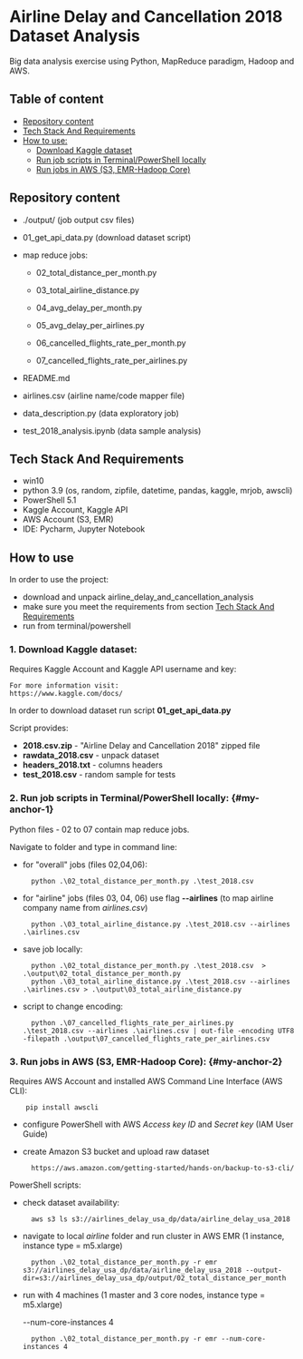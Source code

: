 
# Airline Delay and Cancellation 2018 Dataset Analysis
Big data analysis exercise using Python, MapReduce paradigm, Hadoop and AWS.

## Table of content

* [Repository content](#Repository-content)
* [Tech Stack And Requirements](#Tech-Stack-And-Requirements)
* [How to use:](#How-to-use)
    - [Download Kaggle dataset](#my-anchor-1)
    - [Run job scripts in Terminal/PowerShell locally](#2.-Run-job-scripts-in-Terminal/PowerShell-locally:)
    - [Run jobs in AWS (S3, EMR-Hadoop Core)](#my-anchor-2)

## Repository content
- ./output/ (job output csv files)

- 01_get_api_data.py (download dataset script)

- map reduce jobs:
    -   02_total_distance_per_month.py 

    - 03_total_airline_distance.py

    - 04_avg_delay_per_month.py

    - 05_avg_delay_per_airlines.py

    - 06_cancelled_flights_rate_per_month.py

    - 07_cancelled_flights_rate_per_airlines.py

- README.md

- airlines.csv (airline name/code mapper file)

- data_description.py (data exploratory job)

- test_2018_analysis.ipynb (data sample analysis)

## Tech Stack And Requirements

- win10
- python 3.9 (os, random, zipfile, datetime, pandas, kaggle, mrjob, awscli)
- PowerShell 5.1
- Kaggle Account, Kaggle API
- AWS Account (S3, EMR)
- IDE: Pycharm, Jupyter Notebook


## How to use
In order to use the project:
- download and unpack airline_delay_and_cancellation_analysis 
- make sure you meet the requirements from section [Tech Stack And Requirements](#Tech-Stack-And-Requirements)
- run from terminal/powershell

### 1. Download Kaggle dataset:

Requires Kaggle Account and Kaggle API username and key:

    For more information visit:
    https://www.kaggle.com/docs/

In order to download dataset run script **01_get_api_data.py**

Script provides:
- **2018.csv.zip** -  "Airline Delay and Cancellation 2018" zipped file
- **rawdata_2018.csv** - unpack dataset
- **headers_2018.txt** - columns headers
- **test_2018.csv** - random sample for tests


### 2. Run job scripts in Terminal/PowerShell locally: {#my-anchor-1}

Python files - 02 to 07 contain map reduce jobs.

Navigate to folder and type in command line:

- for "overall" jobs (files 02,04,06):

        python .\02_total_distance_per_month.py .\test_2018.csv

- for "airline" jobs (files 03, 04, 06) use flag **--airlines** (to map airline company name from *airlines.csv*)

        python .\03_total_airline_distance.py .\test_2018.csv --airlines .\airlines.csv

- save job locally:

        python .\02_total_distance_per_month.py .\test_2018.csv  > .\output\02_total_distance_per_month.py
        python .\03_total_airline_distance.py .\test_2018.csv --airlines .\airlines.csv > .\output\03_total_airline_distance.py

- script to change encoding:

        python .\07_cancelled_flights_rate_per_airlines.py .\test_2018.csv --airlines .\airlines.csv | out-file -encoding UTF8 -filepath .\output\07_cancelled_flights_rate_per_airlines.csv

### 3. Run jobs in AWS (S3, EMR-Hadoop Core): {#my-anchor-2}
Requires AWS Account and installed AWS Command Line Interface (AWS CLI):

        pip install awscli

- configure PowerShell with AWS *Access key ID* and *Secret key* (IAM User Guide)
- create Amazon S3 bucket and upload raw dataset

        https://aws.amazon.com/getting-started/hands-on/backup-to-s3-cli/

PowerShell scripts:
- check dataset availability:
        
        aws s3 ls s3://airlines_delay_usa_dp/data/airline_delay_usa_2018

- navigate to local *airline* folder and run cluster in AWS EMR (1 instance, instance type = m5.xlarge)

        python .\02_total_distance_per_month.py -r emr s3://airlines_delay_usa_dp/data/airline_delay_usa_2018 --output-dir=s3://airlines_delay_usa_dp/output/02_total_distance_per_month

- run with 4 machines (1 master and 3 core nodes,  instance type = m5.xlarge)

    --num-core-instances 4

        python .\02_total_distance_per_month.py -r emr --num-core-instances 4






